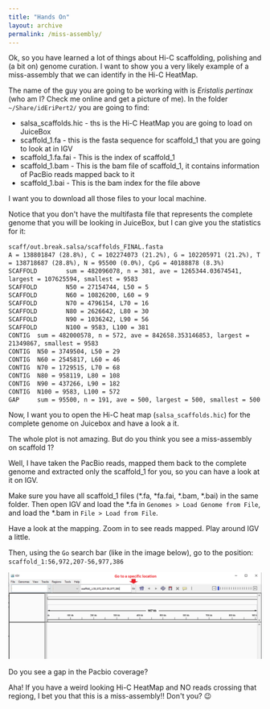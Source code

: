 ```yaml
---
title: "Hands On"
layout: archive
permalink: /miss-assembly/
---  
```



Ok, so you have learned a lot of things about Hi-C scaffolding, polishing and (a bit on) genome curation. I want to show you a very likely example of a miss-assembly that we can identify in the Hi-C HeatMap.

The name of the guy you are going to be working with is *Eristalis pertinax* (who am I? Check me online and get a picture of me). In the folder `~/Share/idEriPert2/` you are going to find:

- salsa_scaffolds.hic - ths is the Hi-C HeatMap you are going to load on JuiceBox
- scaffold_1.fa       - this is the fasta sequence for scaffold_1 that you are going to look at in IGV
- scaffold_1.fa.fai   - This is the index of scaffold_1
- scaffold_1.bam      - This is the bam file of scaffold_1, it contains information of PacBio reads mapped back to it
- scaffold_1.bai     - This is the bam index for the file above

I want you to download all those files to your local machine.

Notice that you don't have the multifasta file that represents the complete genome that you will be looking in JuiceBox, but I can give you the statistics for it:

```console 
scaff/out.break.salsa/scaffolds_FINAL.fasta
A = 138801847 (28.8%), C = 102274073 (21.2%), G = 102205971 (21.2%), T = 138718687 (28.8%), N = 95500 (0.0%), CpG = 40188878 (8.3%)
SCAFFOLD        sum = 482096078, n = 381, ave = 1265344.03674541, largest = 107625594, smallest = 9583
SCAFFOLD        N50 = 27154744, L50 = 5
SCAFFOLD        N60 = 10826200, L60 = 9
SCAFFOLD        N70 = 4796154, L70 = 16
SCAFFOLD        N80 = 2626642, L80 = 30
SCAFFOLD        N90 = 1036242, L90 = 56
SCAFFOLD        N100 = 9583, L100 = 381
CONTIG  sum = 482000578, n = 572, ave = 842658.353146853, largest = 21349867, smallest = 9583
CONTIG  N50 = 3749504, L50 = 29
CONTIG  N60 = 2545817, L60 = 46
CONTIG  N70 = 1729515, L70 = 68
CONTIG  N80 = 958119, L80 = 108
CONTIG  N90 = 437266, L90 = 182
CONTIG  N100 = 9583, L100 = 572
GAP     sum = 95500, n = 191, ave = 500, largest = 500, smallest = 500
```

Now, I want you to open the Hi-C heat map (`salsa_scaffolds.hic`) for the complete genome on Juicebox and have a look a it.

The whole plot is not amazing. But do you think you see a miss-assembly on scaffold 1?

Well, I have taken the PacBio reads, mapped them back to the complete genome and extracted only the scaffold_1 for you, so you can have a look at it on IGV.

Make sure you have all scaffold_1 files (\*.fa, \*fa.fai, \*.bam, \*.bai) in the same folder. Then open IGV and load the \*.fa in `Genomes > Load Genome from File`, and load the \*.bam in `File > Load from File`.

Have a look at the mapping. Zoom in to see reads mapped. Play around IGV a little. 

Then, using the `Go` search bar (like in the image below), go to the position: `scaffold_1:56,972,207-56,977,386`  

![](/images/IGV_go_to_3.png)

Do you see a gap in the Pacbio coverage?

Aha! If you have a weird looking Hi-C HeatMap and NO reads crossing that regiong, I bet you that this is a miss-assembly!! Don't you? :wink:

